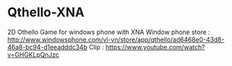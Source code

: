 Qthello-XNA
===========

2D Othello Game for windows phone with XNA
Window phone store : http://www.windowsphone.com/vi-vn/store/app/qthello/ad6468e0-43d8-46a8-bc94-d1eeadddc34b
Clip : https://www.youtube.com/watch?v=GHGKLpQnJzc
